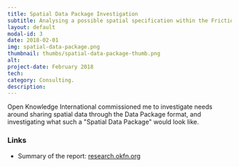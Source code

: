 ```yaml
---
title: Spatial Data Package Investigation
subtitle: Analysing a possible spatial specification within the Frictionless Data ecosystem
layout: default
modal-id: 3
date: 2018-02-01
img: spatial-data-package.png
thumbnail: thumbs/spatial-data-package-thumb.png
alt: 
project-date: February 2018
tech: 
category: Consulting.
description: 
---
```

Open Knowledge International commissioned me to investigate needs around sharing spatial data through the Data Package format, and investigating what such a "Spatial Data Package" would look like. 


### Links

* Summary of the report: [research.okfn.org](https://research.okfn.org/spatial-data-package-investigation/)

